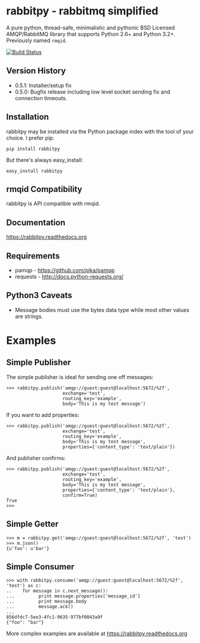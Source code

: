 rabbitpy - rabbitmq simplified
==============================
A pure python, thread-safe, minimalistic and pythonic BSD Licensed AMQP/RabbitMQ library that supports Python 2.6+ and Python 3.2+. Previously named `rmqid`.

[![Build Status](https://travis-ci.org/gmr/rabbitpy.png?branch=master)](https://travis-ci.org/gmr/rabbitpy)

Version History
---------------
 - 0.5.1: Installer/setup fix
 - 0.5.0: Bugfix release including low level socket sending fix and connection timeouts.

Installation
------------
rabbitpy may be installed via the Python package index with the tool of your choice. I prefer pip:

    pip install rabbitpy

But there's always easy_install:

    easy_install rabbitpy

rmqid Compatibility
-------------------
rabbitpy is API compatible with rmqid.

Documentation
-------------
https://rabbitpy.readthedocs.org

Requirements
------------
 - pamqp - https://github.com/pika/pamqp
 - requests - http://docs.python-requests.org/

Python3 Caveats
---------------
 - Message bodies must use the bytes data type while most other values are strings.

Examples
========

Simple Publisher
----------------
The simple publisher is ideal for sending one off messages:

    >>> rabbitpy.publish('amqp://guest:guest@localhost:5672/%2f',
                         exchange='test',
                         routing_key='example',
                         body='This is my test message')

If you want to add properties:

    >>> rabbitpy.publish('amqp://guest:guest@localhost:5672/%2f',
                         exchange='test',
                         routing_key='example',
                         body='This is my test message',
                         properties={'content_type': 'text/plain'})

And publisher confirms:

    >>> rabbitpy.publish('amqp://guest:guest@localhost:5672/%2f',
                         exchange='test',
                         routing_key='example',
                         body='This is my test message',
                         properties={'content_type': 'text/plain'},
                         confirm=True)
    True
    >>>

Simple Getter
-------------

    >>> m = rabbitpy.get('amqp://guest:guest@localhost:5672/%2f', 'test')
    >>> m.json()
    {u'foo': u'bar'}

Simple Consumer
---------------

    >>> with rabbitpy.consume('amqp://guest:guest@localhost:5672/%2f', 'test') as c:
    ..    for message in c.next_message():
    ...         print message.properties['message_id']
    ...         print message.body
    ...         message.ack()
    ...
    856dfdc7-5ee3-4fc1-9635-977bf0043a9f
    {"foo": "bar"}

More complex examples are available at https://rabbitpy.readthedocs.org
